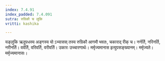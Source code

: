 ```yaml
---
index: 7.4.91
index_padded: 7.4.091
sutra: रुग्रिकौ च लुकि
vritti: kashika

---
```

यङ्लुकि ऋदुपधस्य अङ्गस्य यो ऽभ्यासस् तस्य रुग्रिकौ आगमौ भवतः, चकाराद् रीक् च। नर्नर्ति, नरिनर्ति, नरीनर्ति। वर्वर्ति, वरिवर्ति, वरीवर्ति। उकारः उच्चारणार्थः। मर्मृज्यमानास इत्युपसङ्ख्यानम्। मर्मृज्यते। मर्मृज्यमानासः।